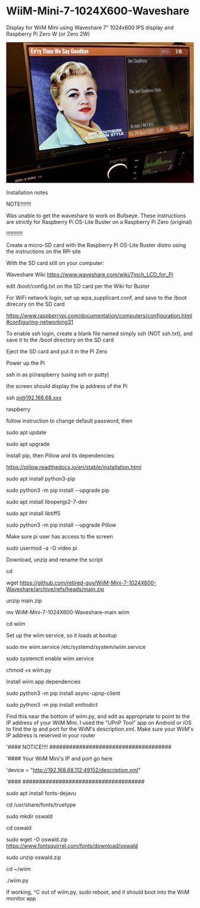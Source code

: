 # WiiM-Mini-7-1024X600-Waveshare
Display for WiiM Mini using Waveshare 7" 1024x600 IPS display and Raspberry Pi Zero W (or Zero 2W)

![photo](https://raw.githubusercontent.com/retired-guy/WiiM-Mini-7-1024X600-Waveshare/main/US6zwYgZTTeb24smzn9lBQ.jpeg)

Installation notes

NOTE!!!!!!!

Was unable to get the waveshare to work on Bullseye.  These instructions are strictly for Raspberry Pi OS-Lite Buster on a Raspberry Pi Zero (original)

!!!!!!!!!!!

Create a micro-SD card with the Raspberry Pi OS-Lite Buster distro using the instructions on the RPi site

With the SD card still on your computer:

Waveshare Wiki https://www.waveshare.com/wiki/7inch_LCD_for_Pi

edit /boot/config.txt on the SD card per the Wiki for Buster

For WiFi network login, set up wpa_supplicant.conf, and save to the /boot direcory on the SD card

https://www.raspberrypi.com/documentation/computers/configuration.html#configuring-networking31

To enable ssh login, create a blank file named simply ssh (NOT ssh.txt), and save it to the /boot directory on the SD card

Eject the SD card and put it in the Pi Zero

Power up the Pi

ssh in as pi/raspberry (using ssh or putty) 

the screen should display the ip address of the Pi

ssh pi@192.168.68.xxx

raspberry

follow instruction to change default password, then

sudo apt update

sudo apt upgrade

Install pip, then Pillow and its dependencies:

https://pillow.readthedocs.io/en/stable/installation.html

sudo apt install python3-pip

sudo python3 -m pip install --upgrade pip

sudo apt install libopenjp2-7-dev

sudo apt install libtiff5

sudo python3 -m pip install --upgrade Pillow

Make sure pi user has access to the screen

sudo usermod -a -G video pi

Download, unzip and rename the script

cd

wget https://github.com/retired-guy/WiiM-Mini-7-1024X600-Waveshare/archive/refs/heads/main.zip

unzip main.zip

mv WiiM-Mini-7-1024X600-Waveshare-main wiim

cd wiim

Set up the wiim service, so it loads at bootup

sudo mv wiim.service /etc/systemd/system/wiim.service

sudo systemctl enable wiim.service

chmod +x wiim.py

Install wiim app dependencies

sudo python3 -m pip install async-upnp-client

sudo python3 -m pip install xmltodict

Find this near the bottom of wiim.py, and edit as appropriate to point to the IP address of your WiiM Mini.  I used the "UPnP Tool" app on Android or iOS to find the ip and port for the WiiM's description.xml.  Make sure your WiiM's IP address is reserved in your router

'####  NOTICE!!!! #####################################

'####  Your WiiM Mini's IP and port go here

'device = "http://192.168.68.112:49152/description.xml"

'####             #####################################

sudo apt install fonts-dejavu

cd /usr/share/fonts/truetype

sudo mkdir oswald

cd oswald

sudo wget -O oswald.zip https://www.fontsquirrel.com/fonts/download/oswald

sudo unzip oswald.zip

cd ~/wiim

./wiim.py

If working, ^C out of wiim.py, sudo reboot, and it should boot into the WiiM monitor app


